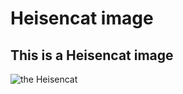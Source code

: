 # Heisencat image 
## This is a Heisencat image

![the Heisencat](https://octodex.github.com/images/heisencat.png)
